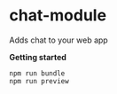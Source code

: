 # chat-module
Adds chat to your web app

**Getting started**

```
npm run bundle
npm run preview
```
